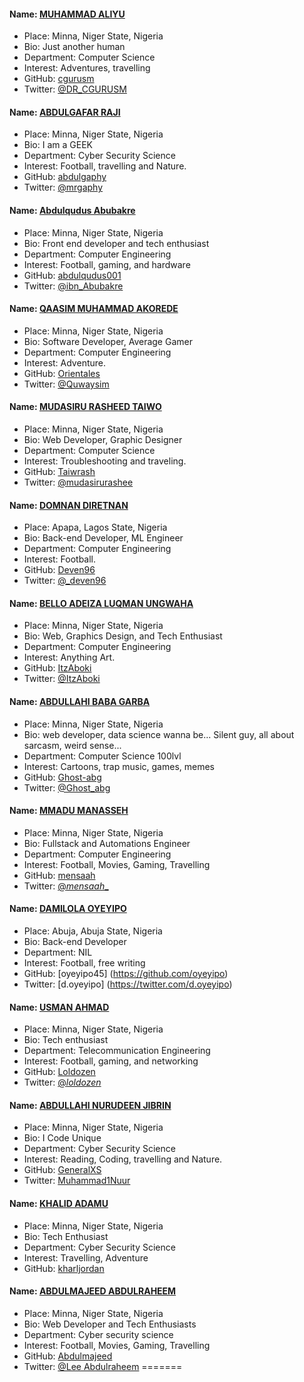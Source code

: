 #### Name: [MUHAMMAD ALIYU](https://github.com/cgurusm) 
- Place: Minna, Niger State, Nigeria
- Bio: Just another human
- Department: Computer Science 
- Interest: Adventures, travelling
- GitHub: [cgurusm](https://github.com/cgurusm )
- Twitter: [@DR_CGURUSM ](https://twitter.com/DR_CGURUSM)

#### Name: [ABDULGAFAR RAJI](https://github.com/abdulgaphy)
- Place: Minna, Niger State, Nigeria
- Bio: I am a GEEK
- Department: Cyber Security Science
- Interest: Football, travelling and Nature.
- GitHub: [abdulgaphy](https://github.com/abdulgaphy)
- Twitter: [@mrgaphy](https://twitter.com/mrgaphy)

#### Name: [Abdulqudus Abubakre](https://github.com/Abdulqudus001)
- Place: Minna, Niger State, Nigeria
- Bio: Front end developer and tech enthusiast
- Department: Computer Engineering
- Interest: Football, gaming, and hardware
- GitHub: [abdulqudus001](https://github.com/Abdulqudus001)
- Twitter: [@ibn_Abubakre](https://twitter.com/ibn_abubakre)

#### Name: [QAASIM MUHAMMAD AKOREDE](https://github.com/Orientales)
- Place: Minna, Niger State, Nigeria
- Bio: Software Developer, Average Gamer
- Department: Computer Engineering
- Interest: Adventure.
- GitHub: [Orientales](https://github.com/Orientales)
- Twitter: [@Quwaysim](https://twitter.com/quwaysim)

#### Name: [MUDASIRU RASHEED TAIWO](https://github.com/Taiwrash)
- Place: Minna, Niger State, Nigeria
- Bio: Web Developer, Graphic Designer
- Department: Computer Science
- Interest: Troubleshooting and traveling.
- GitHub: [Taiwrash](https://github.com/Taiwrash)
- Twitter: [@mudasirurashee](https://twitter.com/Mudasirurashee1)

#### Name: [DOMNAN DIRETNAN](https://diretnandomnan.webnode.com)
- Place: Apapa, Lagos State, Nigeria
- Bio: Back-end Developer, ML Engineer
- Department: Computer Engineering
- Interest: Football.
- GitHub: [Deven96](https://github.com/deven96)
- Twitter: [@_deven96](https://twitter.com/_deven96)

#### Name: [BELLO ADEIZA LUQMAN UNGWAHA](https://github.com/ItzAboki)
- Place: Minna, Niger State, Nigeria
- Bio: Web, Graphics Design, and Tech Enthusiast
- Department: Computer Engineering
- Interest: Anything Art.
- GitHub: [ItzAboki](https://github.com/ItzAboki)
- Twitter: [@ItzAboki](https://twitter.com/ItzAboki)

#### Name: [ABDULLAHI BABA GARBA](https://github.com/Ghost-abg)
- Place: Minna, Niger State, Nigeria
- Bio: web developer, data science wanna be... Silent guy, all about sarcasm, weird sense...
- Department: Computer Science 100lvl
- Interest: Cartoons, trap music, games, memes
- GitHub: [Ghost-abg](https://github.com/Ghost-abg)
- Twitter: [@Ghost_abg](https://twitter.com/Ghost_abg?s=09)

#### Name: [MMADU MANASSEH  ](https://github.com/mensaah)
- Place: Minna, Niger State, Nigeria
- Bio: Fullstack and Automations Engineer
- Department: Computer Engineering
- Interest: Football, Movies, Gaming, Travelling
- GitHub: [mensaah](https://github.com/mensaah)
- Twitter: [@_mensaah__](https://twitter.com/_mensaah__)

#### Name: [DAMILOLA OYEYIPO](https://github/oyeyipo45)
- Place: Abuja, Abuja State, Nigeria
- Bio: Back-end Developer
- Department: NIL
- Interest: Football, free writing
- GitHub: [oyeyipo45] (https://github.com/oyeyipo)
- Twitter: [d.oyeyipo] (https://twitter.com/d.oyeyipo)

#### Name: [USMAN AHMAD](https://github.com/Loldozen)
- Place: Minna, Niger State, Nigeria
- Bio: Tech enthusiast
- Department: Telecommunication Engineering
- Interest: Football, gaming, and networking
- GitHub: [Loldozen](https://github.com/Loldozen)
- Twitter: [@_loldozen_](https://twitter.com/_loldozen_)

#### Name: [ABDULLAHI NURUDEEN JIBRIN](https://github.com/abdulgaphy)
- Place: Minna, Niger State, Nigeria
- Bio: I Code Unique
- Department: Cyber Security Science
- Interest: Reading, Coding, travelling and Nature.
- GitHub: [GeneralXS](https://github.com/GeneralXS)
- Twitter: [Muhammad1Nuur](https://twitter.com/Muhammad1Nuur)

#### Name: [KHALID ADAMU](https://github.com/kharljordan)
- Place: Minna, Niger State, Nigeria
- Bio: Tech Enthusiast
- Department: Cyber Security Science
- Interest: Travelling, Adventure
- GitHub: [kharljordan](https://github.com/kharljordan)

#### Name: [ABDULMAJEED ABDULRAHEEM ](https://github.com/mejtfk)
- Place: Minna, Niger State, Nigeria
- Bio: Web Developer and Tech Enthusiasts
- Department: Cyber security science
- Interest: Football, Movies, Gaming, Travelling
- GitHub: [Abdulmajeed](https://github.com/mejtfk)
- Twitter: [@Lee Abdulraheem](https://twitter.com/mejtfk)
=======
